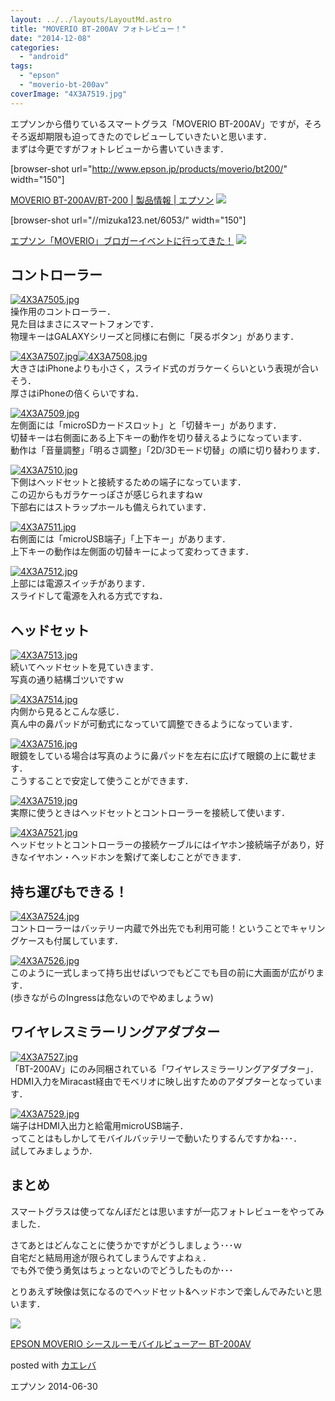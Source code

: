 ```yaml
---
layout: ../../layouts/LayoutMd.astro
title: "MOVERIO BT-200AV フォトレビュー！"
date: "2014-12-08"
categories: 
  - "android"
tags: 
  - "epson"
  - "moverio-bt-200av"
coverImage: "4X3A7519.jpg"
---
```


エプソンから借りているスマートグラス「MOVERIO BT-200AV」ですが，そろそろ返却期限も迫ってきたのでレビューしていきたいと思います．  
まずは今更ですがフォトレビューから書いていきます．

\[browser-shot url="http://www.epson.jp/products/moverio/bt200/" width="150"\]

[MOVERIO BT-200AV/BT-200 | 製品情報 | エプソン](http://www.epson.jp/products/moverio/bt200/) [![](http://b.hatena.ne.jp/entry/image/http://www.epson.jp/products/moverio/bt200/)](http://b.hatena.ne.jp/entry/http://www.epson.jp/products/moverio/bt200/)

\[browser-shot url="//mizuka123.net/6053/" width="150"\]

[エプソン「MOVERIO」ブロガーイベントに行ってきた！](//mizuka123.net/6053/) [![](http://b.hatena.ne.jp/entry/image///mizuka123.net/6053/)](http://b.hatena.ne.jp/entry///mizuka123.net/6053/)

## コントローラー

[![4X3A7505.jpg](images/15940583536_a5479632b3_b.jpg)](https://www.flickr.com/photos/67522130@N08/15940583536/ "4X3A7505.jpg")  
操作用のコントローラー．  
見た目はまさにスマートフォンです．  
物理キーはGALAXYシリーズと同様に右側に「戻るボタン」があります．

[![4X3A7507.jpg](images/15965710262_0105056986_b.jpg)](https://www.flickr.com/photos/67522130@N08/15965710262/ "4X3A7507.jpg")[![4X3A7508.jpg](images/15779070410_65a5a1fa45_b.jpg)](https://www.flickr.com/photos/67522130@N08/15779070410/ "4X3A7508.jpg")  
大きさはiPhoneよりも小さく，スライド式のガラケーくらいという表現が合いそう．  
厚さはiPhoneの倍くらいですね．

[![4X3A7509.jpg](images/15778967558_c0e463cd03_b.jpg)](https://www.flickr.com/photos/67522130@N08/15778967558/ "4X3A7509.jpg")  
左側面には「microSDカードスロット」と「切替キー」があります．  
切替キーは右側面にある上下キーの動作を切り替えるようになっています．  
動作は「音量調整」「明るさ調整」「2D/3Dモード切替」の順に切り替わります．

[![4X3A7510.jpg](images/15780354629_08e0caa1c2_b.jpg)](https://www.flickr.com/photos/67522130@N08/15780354629/ "4X3A7510.jpg")  
下側はヘッドセットと接続するための端子になっています．  
この辺からもガラケーっぽさが感じられますねｗ  
下部右にはストラップホールも備えられています．

[![4X3A7511.jpg](images/15940594626_4d989e57fd_b.jpg)](https://www.flickr.com/photos/67522130@N08/15940594626/ "4X3A7511.jpg")  
右側面には「microUSB端子」「上下キー」があります．  
上下キーの動作は左側面の切替キーによって変わってきます．

[![4X3A7512.jpg](images/15940596696_5124a5395f_b.jpg)](https://www.flickr.com/photos/67522130@N08/15940596696/ "4X3A7512.jpg")  
上部には電源スイッチがあります．  
スライドして電源を入れる方式ですね．

## ヘッドセット

[![4X3A7513.jpg](images/15964397181_c47a8e940a_b.jpg)](https://www.flickr.com/photos/67522130@N08/15964397181/ "4X3A7513.jpg")  
続いてヘッドセットを見ていきます．  
写真の通り結構ゴツいですｗ

[![4X3A7514.jpg](images/15344106954_0bb932fae4_b.jpg)](https://www.flickr.com/photos/67522130@N08/15344106954/ "4X3A7514.jpg")  
内側から見るとこんな感じ．  
真ん中の鼻パッドが可動式になっていて調整できるようになっています．

[![4X3A7516.jpg](images/15966372345_58658ac857_b.jpg)](https://www.flickr.com/photos/67522130@N08/15966372345/ "4X3A7516.jpg")  
眼鏡をしている場合は写真のように鼻パッドを左右に広げて眼鏡の上に載せます．  
こうすることで安定して使うことができます．

[![4X3A7519.jpg](images/15940605216_b53b2a69fe_b.jpg)](https://www.flickr.com/photos/67522130@N08/15940605216/ "4X3A7519.jpg")  
実際に使うときはヘッドセットとコントローラーを接続して使います．

[![4X3A7521.jpg](images/15346761953_ec63cbcfa9_b.jpg)](https://www.flickr.com/photos/67522130@N08/15346761953/ "4X3A7521.jpg")  
ヘッドセットとコントローラーの接続ケーブルにはイヤホン接続端子があり，好きなイヤホン・ヘッドホンを繋げて楽しむことができます．

## 持ち運びもできる！

[![4X3A7524.jpg](images/15779095270_1dbc816eee_b.jpg)](https://www.flickr.com/photos/67522130@N08/15779095270/ "4X3A7524.jpg")  
コントローラーはバッテリー内蔵で外出先でも利用可能！ということでキャリングケースも付属しています．

[![4X3A7526.jpg](images/15964413231_8c19f760eb_b.jpg)](https://www.flickr.com/photos/67522130@N08/15964413231/ "4X3A7526.jpg")  
このように一式しまって持ち出せばいつでもどこでも目の前に大画面が広がります．  
(歩きながらのIngressは危ないのでやめましょうｗ)

## ワイヤレスミラーリングアダプター

[![4X3A7527.jpg](images/15966385225_7c2772a78f_b.jpg)](https://www.flickr.com/photos/67522130@N08/15966385225/ "4X3A7527.jpg")  
「BT-200AV」にのみ同梱されている「ワイヤレスミラーリングアダプター」．  
HDMI入力をMiracast経由でモベリオに映し出すためのアダプターとなっています．

[![4X3A7529.jpg](images/15964416501_66c104048d_b.jpg)](https://www.flickr.com/photos/67522130@N08/15964416501/ "4X3A7529.jpg")  
端子はHDMI入出力と給電用microUSB端子．  
ってことはもしかしてモバイルバッテリーで動いたりするんですかね･･･．  
試してみましょうか．

## まとめ

スマートグラスは使ってなんぼだとは思いますが一応フォトレビューをやってみました．

さてあとはどんなことに使うかですがどうしましょう･･･ｗ  
自宅だと結局用途が限られてしまうんですよねぇ．  
でも外で使う勇気はちょっとないのでどうしたものか･･･

とりあえず映像は気になるのでヘッドセット&ヘッドホンで楽しんでみたいと思います．

[![](images/310BD%2B5OLDL._SL160_.jpg)](https://www.amazon.co.jp/exec/obidos/ASIN/B00I3PKJU0/mizuka123-22/ref=nosim/)

[EPSON MOVERIO シースルーモバイルビューアー BT-200AV](https://www.amazon.co.jp/exec/obidos/ASIN/B00I3PKJU0/mizuka123-22/ref=nosim/)

posted with [カエレバ](http://kaereba.com)

エプソン 2014-06-30
